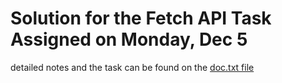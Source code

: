 
# Solution for the Fetch API Task Assigned on Monday, Dec 5

detailed notes and the task can be found on the [doc.txt file](https://github.com/fatouuuu/fetch-api-task/blob/main/doc.txt) 

